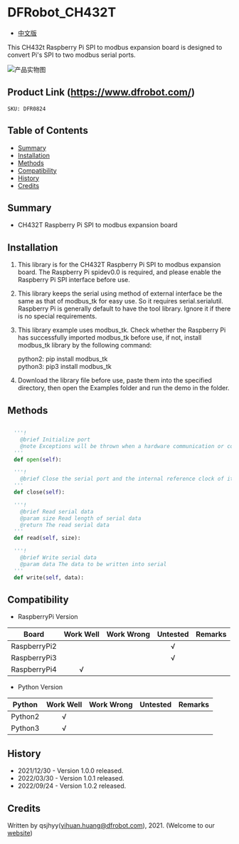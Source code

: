 # DFRobot_CH432T
- [中文版](./README_CN.md)

This CH432t Raspberry Pi SPI to modbus expansion board is designed to convert Pi's SPI to two modbus serial ports.

![产品实物图](./resources/images/CH432T.png)


## Product Link (https://www.dfrobot.com/)
    SKU: DFR0824


## Table of Contents

* [Summary](#summary)
* [Installation](#installation)
* [Methods](#methods)
* [Compatibility](#compatibility)
* [History](#history)
* [Credits](#credits)


## Summary

* CH432T Raspberry Pi SPI to modbus expansion board


## Installation

1. This library is for the CH432T Raspberry Pi SPI to modbus expansion board. The Raspberry Pi spidev0.0 is required, and please enable the Raspberry Pi SPI interface before use.

2. This library keeps the serial using method of external interface be the same as that of modbus_tk for easy use. So it requires serial.serialutil. Raspberry Pi is generally default to have the tool library. Ignore it if there is no special requirements.

3. This library example uses modbus_tk. Check whether the Raspberry Pi has successfully imported modbus_tk before use, if not, install modbus_tk library by the following command:

    python2: pip install modbus_tk <br/>
    python3: pip3 install modbus_tk  <br/>

4. Download the library file before use, paste them into the specified directory, then open the Examples folder and run the demo in the folder.


## Methods

```python

  '''!
    @brief Initialize port
    @note Exceptions will be thrown when a hardware communication or config error occurs
  '''
  def open(self):

  '''!
    @brief Close the serial port and the internal reference clock of it, so as to make the serial port enter low-power status
  '''
  def close(self):

  '''!
    @brief Read serial data
    @param size Read length of serial data
    @return The read serial data
  '''
  def read(self, size):

  '''!
    @brief Write serial data
    @param data The data to be written into serial
  '''
  def write(self, data):

```


## Compatibility

* RaspberryPi Version

| Board        | Work Well | Work Wrong | Untested | Remarks |
| ------------ | :-------: | :--------: | :------: | ------- |
| RaspberryPi2 |           |            |    √     |         |
| RaspberryPi3 |           |            |    √     |         |
| RaspberryPi4 |     √     |            |          |         |

* Python Version

| Python  | Work Well | Work Wrong | Untested | Remarks |
| ------- | :-------: | :--------: | :------: | ------- |
| Python2 |     √     |            |          |         |
| Python3 |     √     |            |          |         |


## History

- 2021/12/30 - Version 1.0.0 released.
- 2022/03/30 - Version 1.0.1 released.
- 2022/09/24 - Version 1.0.2 released.


## Credits

Written by qsjhyy(yihuan.huang@dfrobot.com), 2021. (Welcome to our [website](https://www.dfrobot.com/))

